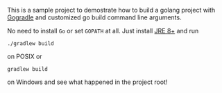 This is a sample project to demostrate how to build a golang project with [Gogradle](https://github.com/blindpirate/gogradle) and customized go build command line arguments.

No need to install `Go` or set `GOPATH` at all. Just install [JRE 8+](http://www.oracle.com/technetwork/java/javase/downloads/jdk8-downloads-2133151.html) and run 

```
./gradlew build 
```
on POSIX or

```
gradlew build 
```
on Windows and see what happened in the project root!
